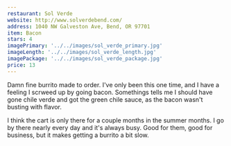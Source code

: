 ```yaml
---
restaurant: Sol Verde
website: http://www.solverdebend.com/
address: 1040 NW Galveston Ave, Bend, OR 97701
item: Bacon
stars: 4
imagePrimary: '../../images/sol_verde_primary.jpg'
imageLength: '../../images/sol_verde_length.jpg'
imagePackage: '../../images/sol_verde_package.jpg'
price: 13
---
```


Damn fine burrito made to order. I've only been this one time, and I have a feeling I scrweed up by going bacon. Somethings tells me I should have gone chile verde and got the green chile sauce, as the bacon wasn't busting with flavor.

I think the cart is only there for a couple months in the summer months. I go by there nearly every day and it's always busy. Good for them, good for business, but it makes getting a burrito a bit slow.
